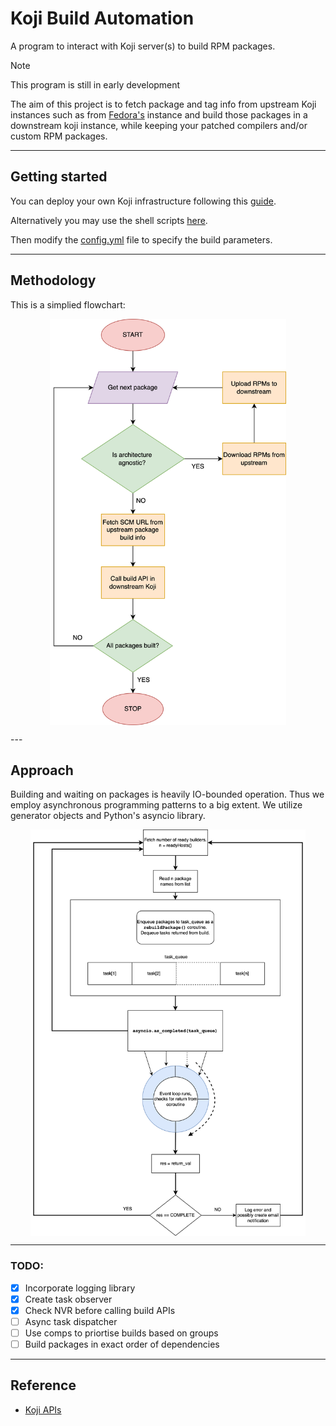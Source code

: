 # Koji Build Automation

A program to interact with Koji server(s) to build RPM packages.

> [!NOTE]
> This program is still in early development

The aim of this project is to fetch package and tag info from upstream Koji instances such as from [Fedora's](https://koji.fedoraproject.org/koji/) instance and build those packages in a downstream koji instance, while keeping your patched compilers and/or custom RPM packages.

---

## Getting started

You can deploy your own Koji infrastructure following this [guide](https://docs.pagure.org/koji/server_howto/).

Alternatively you may use the shell scripts [here](https://github.com/arif-desu/koji-setup).

Then modify the [config.yml](./config.yml) file to specify the build parameters. 

----
## Methodology

This is a simplied flowchart:

<p align="center">
<img src=assets/kojiauto_flow.png  style="height:650px" align="middle" >
</p>
---

## Approach

Building and waiting on packages is heavily IO-bounded operation. Thus we employ asynchronous programming patterns to a big extent. 
We utilize generator objects and Python's asyncio library.

<p align="center">
<img src=assets/kojirebuild_prog.png style="height:650px" align="middle">
</p>

---

### TODO:
- [x] Incorporate logging library
- [x] Create task observer
- [x] Check NVR before calling build APIs
- [ ] Async task dispatcher
- [ ] Use comps to priortise builds based on groups
- [ ] Build packages in exact order of dependencies

---

## Reference

- [Koji APIs](https://koji.fedoraproject.org/koji/api)